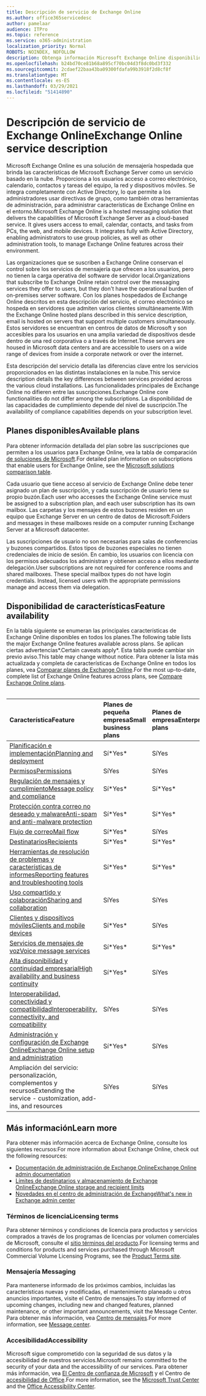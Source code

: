 ```yaml
---
title: Descripción de servicio de Exchange Online
ms.author: office365servicedesc
author: pamelaar
audience: ITPro
ms.topic: reference
ms.service: o365-administration
localization_priority: Normal
ROBOTS: NOINDEX, NOFOLLOW
description: Obtenga información Microsoft Exchange Online disponibilidad de características y servicios en los planes de Microsoft 365 y Office 365.
ms.openlocfilehash: b24bd70ce81b68a895cf70bc04d3f8dc0bd3f332
ms.sourcegitcommit: 2cdaef22baa43ba09300fdafa99b3918f2d8cf8f
ms.translationtype: MT
ms.contentlocale: es-ES
ms.lasthandoff: 03/29/2021
ms.locfileid: "51414890"
---
```

# <a name="exchange-online-service-description"></a><span data-ttu-id="24713-103">Descripción de servicio de Exchange Online</span><span class="sxs-lookup"><span data-stu-id="24713-103">Exchange Online service description</span></span>

<span data-ttu-id="24713-p101">Microsoft Exchange Online es una solución de mensajería hospedada que brinda las características de Microsoft Exchange Server como un servicio basado en la nube. Proporciona a los usuarios acceso a correo electrónico, calendario, contactos y tareas del equipo, la red y dispositivos móviles. Se integra completamente con Active Directory, lo que permite a los administradores usar directivas de grupo, como también otras herramientas de administración, para administrar características de Exchange Online en el entorno.</span><span class="sxs-lookup"><span data-stu-id="24713-p101">Microsoft Exchange Online is a hosted messaging solution that delivers the capabilities of Microsoft Exchange Server as a cloud-based service. It gives users access to email, calendar, contacts, and tasks from PCs, the web, and mobile devices. It integrates fully with Active Directory, enabling administrators to use group policies, as well as other administration tools, to manage Exchange Online features across their environment.</span></span>
  
<span data-ttu-id="24713-107">Las organizaciones que se suscriben a Exchange Online conservan el control sobre los servicios de mensajería que ofrecen a los usuarios, pero no tienen la carga operativa del software de servidor local.</span><span class="sxs-lookup"><span data-stu-id="24713-107">Organizations that subscribe to Exchange Online retain control over the messaging services they offer to users, but they don't have the operational burden of on-premises server software.</span></span> <span data-ttu-id="24713-108">Con los planes hospedados de Exchange Online descritos en esta descripción del servicio, el correo electrónico se hospeda en servidores que admiten varios clientes simultáneamente.</span><span class="sxs-lookup"><span data-stu-id="24713-108">With the Exchange Online hosted plans described in this service description, email is hosted on servers that support multiple customers simultaneously.</span></span> <span data-ttu-id="24713-109">Estos servidores se encuentran en centros de datos de Microsoft y son accesibles para los usuarios en una amplia variedad de dispositivos desde dentro de una red corporativa o a través de Internet.</span><span class="sxs-lookup"><span data-stu-id="24713-109">These servers are housed in Microsoft data centers and are accessible to users on a wide range of devices from inside a corporate network or over the internet.</span></span>

<span data-ttu-id="24713-110">Esta descripción del servicio detalla las diferencias clave entre los servicios proporcionados en las distintas instalaciones en la nube.</span><span class="sxs-lookup"><span data-stu-id="24713-110">This service description details the key differences between services provided across the various cloud installations.</span></span> <span data-ttu-id="24713-111">Las funcionalidades principales de Exchange Online no difieren entre las suscripciones.</span><span class="sxs-lookup"><span data-stu-id="24713-111">Exchange Online core functionalities do not differ among the subscriptions.</span></span> <span data-ttu-id="24713-112">La disponibilidad de las capacidades de cumplimiento depende del nivel de suscripción.</span><span class="sxs-lookup"><span data-stu-id="24713-112">The availability of compliance capabilities depends on your subscription level.</span></span>
  
## <a name="available-plans"></a><span data-ttu-id="24713-113">Planes disponibles</span><span class="sxs-lookup"><span data-stu-id="24713-113">Available plans</span></span>

<span data-ttu-id="24713-114">Para obtener información detallada del plan sobre las suscripciones que permiten a los usuarios para Exchange Online, vea la tabla de comparación [de soluciones de Microsoft](https://go.microsoft.com/fwlink/?linkid=2139145).</span><span class="sxs-lookup"><span data-stu-id="24713-114">For detailed plan information on subscriptions that enable users for Exchange Online, see the [Microsoft solutions comparison table](https://go.microsoft.com/fwlink/?linkid=2139145).</span></span>

<span data-ttu-id="24713-115">Cada usuario que tiene acceso al servicio de Exchange Online debe tener asignado un plan de suscripción, y cada suscripción de usuario tiene su propio buzón.</span><span class="sxs-lookup"><span data-stu-id="24713-115">Each user who accesses the Exchange Online service must be assigned to a subscription plan, and each user subscription has its own mailbox.</span></span> <span data-ttu-id="24713-116">Las carpetas y los mensajes de estos buzones residen en un equipo que Exchange Server en un centro de datos de Microsoft.</span><span class="sxs-lookup"><span data-stu-id="24713-116">Folders and messages in these mailboxes reside on a computer running Exchange Server at a Microsoft datacenter.</span></span>
  
<span data-ttu-id="24713-p105">Las suscripciones de usuario no son necesarias para salas de conferencias y buzones compartidos. Estos tipos de buzones especiales no tienen credenciales de inicio de sesión. En cambio, los usuarios con licencia con los permisos adecuados los administran y obtienen acceso a ellos mediante delegación.</span><span class="sxs-lookup"><span data-stu-id="24713-p105">User subscriptions are not required for conference rooms and shared mailboxes. These special mailbox types do not have login credentials. Instead, licensed users with the appropriate permissions manage and access them via delegation.</span></span>

## <a name="feature-availability"></a><span data-ttu-id="24713-120">Disponibilidad de características</span><span class="sxs-lookup"><span data-stu-id="24713-120">Feature availability</span></span>

<span data-ttu-id="24713-121">En la tabla siguiente se enumeran las principales características de Exchange Online disponibles en todos los planes.</span><span class="sxs-lookup"><span data-stu-id="24713-121">The following table lists the major Exchange Online features available across plans.</span></span> <span data-ttu-id="24713-122">Se aplican ciertas advertencias\*.</span><span class="sxs-lookup"><span data-stu-id="24713-122">Certain caveats apply\*.</span></span> <span data-ttu-id="24713-123">Esta tabla puede cambiar sin previo aviso.</span><span class="sxs-lookup"><span data-stu-id="24713-123">This table may change without notice.</span></span> <span data-ttu-id="24713-124">Para obtener la lista más actualizada y completa de características de Exchange Online en todos los planes, vea [Comparar planes de Exchange Online](https://www.microsoft.com/microsoft-365/exchange/compare-microsoft-exchange-online-plans).</span><span class="sxs-lookup"><span data-stu-id="24713-124">For the most up-to-date, complete list of Exchange Online features across plans, see [Compare Exchange Online plans](https://www.microsoft.com/microsoft-365/exchange/compare-microsoft-exchange-online-plans).</span></span><br><br>
  
| <span data-ttu-id="24713-125">Característica</span><span class="sxs-lookup"><span data-stu-id="24713-125">Feature</span></span> | <span data-ttu-id="24713-126">Planes de pequeña empresa</span><span class="sxs-lookup"><span data-stu-id="24713-126">Small business plans</span></span> | <span data-ttu-id="24713-127">Planes de empresa</span><span class="sxs-lookup"><span data-stu-id="24713-127">Enterprise plans</span></span> | <span data-ttu-id="24713-128">Planes educativos</span><span class="sxs-lookup"><span data-stu-id="24713-128">Education plans</span></span> | <span data-ttu-id="24713-129">GCC</span><span class="sxs-lookup"><span data-stu-id="24713-129">GCC</span></span> | <span data-ttu-id="24713-130">GCC-High</span><span class="sxs-lookup"><span data-stu-id="24713-130">GCC-High</span></span> | <span data-ttu-id="24713-131">DOD</span><span class="sxs-lookup"><span data-stu-id="24713-131">DOD</span></span> | 
|:-----|:-----|:-----|:-----|:-----|:-----|:-----|
|[<span data-ttu-id="24713-132">Planificación e implementación</span><span class="sxs-lookup"><span data-stu-id="24713-132">Planning and deployment</span></span>](planning-and-deployment.md)|<span data-ttu-id="24713-133">Sí\*</span><span class="sxs-lookup"><span data-stu-id="24713-133">Yes\*</span></span>|<span data-ttu-id="24713-134">Sí</span><span class="sxs-lookup"><span data-stu-id="24713-134">Yes</span></span>|<span data-ttu-id="24713-135">Sí</span><span class="sxs-lookup"><span data-stu-id="24713-135">Yes</span></span>|<span data-ttu-id="24713-136">Sí</span><span class="sxs-lookup"><span data-stu-id="24713-136">Yes</span></span>|<span data-ttu-id="24713-137">Sí</span><span class="sxs-lookup"><span data-stu-id="24713-137">Yes</span></span>|<span data-ttu-id="24713-138">Sí</span><span class="sxs-lookup"><span data-stu-id="24713-138">Yes</span></span>|
|[<span data-ttu-id="24713-139">Permisos</span><span class="sxs-lookup"><span data-stu-id="24713-139">Permissions</span></span>](permissions.md)|<span data-ttu-id="24713-140">Sí</span><span class="sxs-lookup"><span data-stu-id="24713-140">Yes</span></span>|<span data-ttu-id="24713-141">Sí</span><span class="sxs-lookup"><span data-stu-id="24713-141">Yes</span></span>|<span data-ttu-id="24713-142">Sí</span><span class="sxs-lookup"><span data-stu-id="24713-142">Yes</span></span>|<span data-ttu-id="24713-143">Sí</span><span class="sxs-lookup"><span data-stu-id="24713-143">Yes</span></span>|<span data-ttu-id="24713-144">Sí</span><span class="sxs-lookup"><span data-stu-id="24713-144">Yes</span></span>|<span data-ttu-id="24713-145">Sí</span><span class="sxs-lookup"><span data-stu-id="24713-145">Yes</span></span>|
|[<span data-ttu-id="24713-146">Regulación de mensajes y cumplimiento</span><span class="sxs-lookup"><span data-stu-id="24713-146">Message policy and compliance</span></span>](message-policy-and-compliance.md)|<span data-ttu-id="24713-147">Sí\*</span><span class="sxs-lookup"><span data-stu-id="24713-147">Yes\*</span></span>|<span data-ttu-id="24713-148">Sí\*</span><span class="sxs-lookup"><span data-stu-id="24713-148">Yes\*</span></span>|<span data-ttu-id="24713-149">Sí</span><span class="sxs-lookup"><span data-stu-id="24713-149">Yes</span></span>|<span data-ttu-id="24713-150">Sí</span><span class="sxs-lookup"><span data-stu-id="24713-150">Yes</span></span>|<span data-ttu-id="24713-151">Sí</span><span class="sxs-lookup"><span data-stu-id="24713-151">Yes</span></span>|<span data-ttu-id="24713-152">Sí</span><span class="sxs-lookup"><span data-stu-id="24713-152">Yes</span></span>|
|[<span data-ttu-id="24713-153">Protección contra correo no deseado y malware</span><span class="sxs-lookup"><span data-stu-id="24713-153">Anti-spam and anti-malware protection</span></span>](anti-spam-and-anti-malware-protection.md)|<span data-ttu-id="24713-154">Sí\*</span><span class="sxs-lookup"><span data-stu-id="24713-154">Yes\*</span></span>|<span data-ttu-id="24713-155">Sí\*</span><span class="sxs-lookup"><span data-stu-id="24713-155">Yes\*</span></span>|<span data-ttu-id="24713-156">Sí</span><span class="sxs-lookup"><span data-stu-id="24713-156">Yes</span></span>|<span data-ttu-id="24713-157">Sí</span><span class="sxs-lookup"><span data-stu-id="24713-157">Yes</span></span>|<span data-ttu-id="24713-158">Sí</span><span class="sxs-lookup"><span data-stu-id="24713-158">Yes</span></span>|<span data-ttu-id="24713-159">Sí</span><span class="sxs-lookup"><span data-stu-id="24713-159">Yes</span></span>|
|[<span data-ttu-id="24713-160">Flujo de correo</span><span class="sxs-lookup"><span data-stu-id="24713-160">Mail flow</span></span>](mail-flow.md)|<span data-ttu-id="24713-161">Sí\*</span><span class="sxs-lookup"><span data-stu-id="24713-161">Yes\*</span></span>|<span data-ttu-id="24713-162">Sí</span><span class="sxs-lookup"><span data-stu-id="24713-162">Yes</span></span>|<span data-ttu-id="24713-163">Sí</span><span class="sxs-lookup"><span data-stu-id="24713-163">Yes</span></span>|<span data-ttu-id="24713-164">Sí</span><span class="sxs-lookup"><span data-stu-id="24713-164">Yes</span></span>|<span data-ttu-id="24713-165">Sí</span><span class="sxs-lookup"><span data-stu-id="24713-165">Yes</span></span>|<span data-ttu-id="24713-166">Sí</span><span class="sxs-lookup"><span data-stu-id="24713-166">Yes</span></span>|
|[<span data-ttu-id="24713-167">Destinatarios</span><span class="sxs-lookup"><span data-stu-id="24713-167">Recipients</span></span>](recipients.md)|<span data-ttu-id="24713-168">Sí\*</span><span class="sxs-lookup"><span data-stu-id="24713-168">Yes\*</span></span>|<span data-ttu-id="24713-169">Sí\*</span><span class="sxs-lookup"><span data-stu-id="24713-169">Yes\*</span></span>|<span data-ttu-id="24713-170">Sí</span><span class="sxs-lookup"><span data-stu-id="24713-170">Yes</span></span>|<span data-ttu-id="24713-171">Sí</span><span class="sxs-lookup"><span data-stu-id="24713-171">Yes</span></span>|<span data-ttu-id="24713-172">Sí\*</span><span class="sxs-lookup"><span data-stu-id="24713-172">Yes\*</span></span>|<span data-ttu-id="24713-173">Sí\*</span><span class="sxs-lookup"><span data-stu-id="24713-173">Yes\*</span></span>|
|[<span data-ttu-id="24713-174">Herramientas de resolución de problemas y características de informes</span><span class="sxs-lookup"><span data-stu-id="24713-174">Reporting features and troubleshooting tools</span></span>](reporting-features-and-troubleshooting-tools.md)|<span data-ttu-id="24713-175">Sí\*</span><span class="sxs-lookup"><span data-stu-id="24713-175">Yes\*</span></span>|<span data-ttu-id="24713-176">Sí\*</span><span class="sxs-lookup"><span data-stu-id="24713-176">Yes\*</span></span>|<span data-ttu-id="24713-177">Sí</span><span class="sxs-lookup"><span data-stu-id="24713-177">Yes</span></span>|<span data-ttu-id="24713-178">Sí</span><span class="sxs-lookup"><span data-stu-id="24713-178">Yes</span></span>|<span data-ttu-id="24713-179">Sí\*</span><span class="sxs-lookup"><span data-stu-id="24713-179">Yes\*</span></span>|<span data-ttu-id="24713-180">Sí\*</span><span class="sxs-lookup"><span data-stu-id="24713-180">Yes\*</span></span>|
|[<span data-ttu-id="24713-181">Uso compartido y colaboración</span><span class="sxs-lookup"><span data-stu-id="24713-181">Sharing and collaboration</span></span>](sharing-and-collaboration.md)|<span data-ttu-id="24713-182">Sí</span><span class="sxs-lookup"><span data-stu-id="24713-182">Yes</span></span>|<span data-ttu-id="24713-183">Sí</span><span class="sxs-lookup"><span data-stu-id="24713-183">Yes</span></span>|<span data-ttu-id="24713-184">Sí</span><span class="sxs-lookup"><span data-stu-id="24713-184">Yes</span></span>|<span data-ttu-id="24713-185">Sí</span><span class="sxs-lookup"><span data-stu-id="24713-185">Yes</span></span>|<span data-ttu-id="24713-186">Sí</span><span class="sxs-lookup"><span data-stu-id="24713-186">Yes</span></span>|<span data-ttu-id="24713-187">Sí</span><span class="sxs-lookup"><span data-stu-id="24713-187">Yes</span></span>|
|[<span data-ttu-id="24713-188">Clientes y dispositivos móviles</span><span class="sxs-lookup"><span data-stu-id="24713-188">Clients and mobile devices</span></span>](clients-and-mobile-devices.md)|<span data-ttu-id="24713-189">Sí\*</span><span class="sxs-lookup"><span data-stu-id="24713-189">Yes\*</span></span>|<span data-ttu-id="24713-190">Sí</span><span class="sxs-lookup"><span data-stu-id="24713-190">Yes</span></span>|<span data-ttu-id="24713-191">Sí</span><span class="sxs-lookup"><span data-stu-id="24713-191">Yes</span></span>|<span data-ttu-id="24713-192">Sí\*</span><span class="sxs-lookup"><span data-stu-id="24713-192">Yes\*</span></span>|<span data-ttu-id="24713-193">Sí\*</span><span class="sxs-lookup"><span data-stu-id="24713-193">Yes\*</span></span>|<span data-ttu-id="24713-194">Sí\*</span><span class="sxs-lookup"><span data-stu-id="24713-194">Yes\*</span></span>|
|[<span data-ttu-id="24713-195">Servicios de mensajes de voz</span><span class="sxs-lookup"><span data-stu-id="24713-195">Voice message services</span></span>](voice-message-services.md)|<span data-ttu-id="24713-196">Sí\*</span><span class="sxs-lookup"><span data-stu-id="24713-196">Yes\*</span></span>|<span data-ttu-id="24713-197">Sí\*</span><span class="sxs-lookup"><span data-stu-id="24713-197">Yes\*</span></span>|<span data-ttu-id="24713-198">Sí</span><span class="sxs-lookup"><span data-stu-id="24713-198">Yes</span></span>|<span data-ttu-id="24713-199">No\*</span><span class="sxs-lookup"><span data-stu-id="24713-199">No\*</span></span>|<span data-ttu-id="24713-200">No\*</span><span class="sxs-lookup"><span data-stu-id="24713-200">No\*</span></span>|<span data-ttu-id="24713-201">No\*</span><span class="sxs-lookup"><span data-stu-id="24713-201">No\*</span></span>|
|[<span data-ttu-id="24713-202">Alta disponibilidad y continuidad empresarial</span><span class="sxs-lookup"><span data-stu-id="24713-202">High availability and business continuity</span></span>](high-availability-and-business-continuity.md)|<span data-ttu-id="24713-203">Sí\*</span><span class="sxs-lookup"><span data-stu-id="24713-203">Yes\*</span></span>|<span data-ttu-id="24713-204">Sí</span><span class="sxs-lookup"><span data-stu-id="24713-204">Yes</span></span>|<span data-ttu-id="24713-205">Sí</span><span class="sxs-lookup"><span data-stu-id="24713-205">Yes</span></span>|<span data-ttu-id="24713-206">Sí</span><span class="sxs-lookup"><span data-stu-id="24713-206">Yes</span></span>|<span data-ttu-id="24713-207">Sí</span><span class="sxs-lookup"><span data-stu-id="24713-207">Yes</span></span>|<span data-ttu-id="24713-208">Sí</span><span class="sxs-lookup"><span data-stu-id="24713-208">Yes</span></span>|
|[<span data-ttu-id="24713-209">Interoperabilidad, conectividad y compatibilidad</span><span class="sxs-lookup"><span data-stu-id="24713-209">Interoperability, connectivity, and compatibility</span></span>](interoperability-connectivity-and-compatibility.md)|<span data-ttu-id="24713-210">Sí</span><span class="sxs-lookup"><span data-stu-id="24713-210">Yes</span></span>|<span data-ttu-id="24713-211">Sí</span><span class="sxs-lookup"><span data-stu-id="24713-211">Yes</span></span>|<span data-ttu-id="24713-212">Sí</span><span class="sxs-lookup"><span data-stu-id="24713-212">Yes</span></span>|<span data-ttu-id="24713-213">Sí</span><span class="sxs-lookup"><span data-stu-id="24713-213">Yes</span></span>|<span data-ttu-id="24713-214">Sí</span><span class="sxs-lookup"><span data-stu-id="24713-214">Yes</span></span>|<span data-ttu-id="24713-215">Sí</span><span class="sxs-lookup"><span data-stu-id="24713-215">Yes</span></span>|
|[<span data-ttu-id="24713-216">Administración y configuración de Exchange Online</span><span class="sxs-lookup"><span data-stu-id="24713-216">Exchange Online setup and administration</span></span>](exchange-online-setup-and-administration.md)|<span data-ttu-id="24713-217">Sí\*</span><span class="sxs-lookup"><span data-stu-id="24713-217">Yes\*</span></span>|<span data-ttu-id="24713-218">Sí</span><span class="sxs-lookup"><span data-stu-id="24713-218">Yes</span></span>|<span data-ttu-id="24713-219">Sí</span><span class="sxs-lookup"><span data-stu-id="24713-219">Yes</span></span>|<span data-ttu-id="24713-220">Sí</span><span class="sxs-lookup"><span data-stu-id="24713-220">Yes</span></span>|<span data-ttu-id="24713-221">Sí</span><span class="sxs-lookup"><span data-stu-id="24713-221">Yes</span></span>|<span data-ttu-id="24713-222">Sí\*</span><span class="sxs-lookup"><span data-stu-id="24713-222">Yes\*</span></span>|
|<span data-ttu-id="24713-223">Ampliación del servicio: personalización, complementos y recursos</span><span class="sxs-lookup"><span data-stu-id="24713-223">Extending the service - customization, add-ins, and resources</span></span>|<span data-ttu-id="24713-224">Sí</span><span class="sxs-lookup"><span data-stu-id="24713-224">Yes</span></span>|<span data-ttu-id="24713-225">Sí</span><span class="sxs-lookup"><span data-stu-id="24713-225">Yes</span></span>|<span data-ttu-id="24713-226">Sí</span><span class="sxs-lookup"><span data-stu-id="24713-226">Yes</span></span>|<span data-ttu-id="24713-227">Sí</span><span class="sxs-lookup"><span data-stu-id="24713-227">Yes</span></span>|<span data-ttu-id="24713-228">Sí</span><span class="sxs-lookup"><span data-stu-id="24713-228">Yes</span></span>|<span data-ttu-id="24713-229">Sí</span><span class="sxs-lookup"><span data-stu-id="24713-229">Yes</span></span>|

## <a name="learn-more"></a><span data-ttu-id="24713-230">Más información</span><span class="sxs-lookup"><span data-stu-id="24713-230">Learn more</span></span>

<span data-ttu-id="24713-231">Para obtener más información acerca de Exchange Online, consulte los siguientes recursos:</span><span class="sxs-lookup"><span data-stu-id="24713-231">For more information about Exchange Online, check out the following resources:</span></span>

- [<span data-ttu-id="24713-232">Documentación de administración de Exchange Online</span><span class="sxs-lookup"><span data-stu-id="24713-232">Exchange Online admin documentation</span></span>](/exchange/exchange-online)
- [<span data-ttu-id="24713-233">Límites de destinatarios y almacenamiento de Exchange Online</span><span class="sxs-lookup"><span data-stu-id="24713-233">Exchange Online storage and recipient limits</span></span>](exchange-online-limits.md)
- [<span data-ttu-id="24713-234">Novedades en el centro de administración de Exchange</span><span class="sxs-lookup"><span data-stu-id="24713-234">What's new in Exchange admin center</span></span>](/exchange/whats-new)

### <a name="licensing-terms"></a><span data-ttu-id="24713-235">Términos de licencia</span><span class="sxs-lookup"><span data-stu-id="24713-235">Licensing terms</span></span>

<span data-ttu-id="24713-236">Para obtener términos y condiciones de licencia para productos y servicios comprados a través de los programas de licencias por volumen comerciales de Microsoft, consulte el [sitio términos del producto](https://www.microsoft.com/licensing/terms/).</span><span class="sxs-lookup"><span data-stu-id="24713-236">For licensing terms and conditions for products and services purchased through Microsoft Commercial Volume Licensing Programs, see the [Product Terms site](https://www.microsoft.com/licensing/terms/).</span></span> 

### <a name="messaging"></a><span data-ttu-id="24713-237">Mensajería </span><span class="sxs-lookup"><span data-stu-id="24713-237">Messaging</span></span>

<span data-ttu-id="24713-238">Para mantenerse informado de los próximos cambios, incluidas las características nuevas y modificadas, el mantenimiento planeado u otros anuncios importantes, visite el Centro de mensajes.</span><span class="sxs-lookup"><span data-stu-id="24713-238">To stay informed of upcoming changes, including new and changed features, planned maintenance, or other important announcements, visit the Message Center.</span></span> <span data-ttu-id="24713-239">Para obtener más información, vea [Centro de mensajes](/microsoft-365/admin/manage/message-center).</span><span class="sxs-lookup"><span data-stu-id="24713-239">For more information, see [Message center](/microsoft-365/admin/manage/message-center).</span></span>

### <a name="accessibility"></a><span data-ttu-id="24713-240">Accesibilidad</span><span class="sxs-lookup"><span data-stu-id="24713-240">Accessibility</span></span>

<span data-ttu-id="24713-241">Microsoft sigue comprometido con la seguridad de sus datos y la accesibilidad de nuestros servicios.</span><span class="sxs-lookup"><span data-stu-id="24713-241">Microsoft remains committed to the security of your data and the accessibility of our services.</span></span> <span data-ttu-id="24713-242">Para obtener más información, vea [El Centro de confianza de Microsoft](https://www.microsoft.com/trust-center) y el Centro de [accesibilidad de Office](https://support.office.com/article/ecab0fcf-d143-4fe8-a2ff-6cd596bddc6d).</span><span class="sxs-lookup"><span data-stu-id="24713-242">For more information, see the [Microsoft Trust Center](https://www.microsoft.com/trust-center) and the [Office Accessibility Center](https://support.office.com/article/ecab0fcf-d143-4fe8-a2ff-6cd596bddc6d).</span></span>
